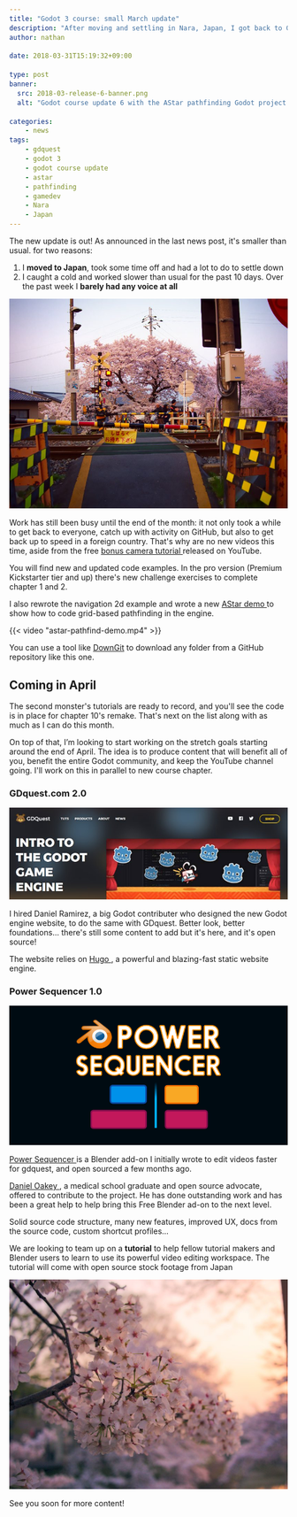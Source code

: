 ```yaml
---
title: "Godot 3 course: small March update"
description: "After moving and settling in Nara, Japan, I got back to GDquest. This month's update is smaller than usual, but it's still out in time, as promised!"
author: nathan

date: 2018-03-31T15:19:32+09:00

type: post
banner:
  src: 2018-03-release-6-banner.png
  alt: "Godot course update 6 with the AStar pathfinding Godot project logo in front of cherry tree flowers"

categories:
    - news
tags:
    - gdquest
    - godot 3
    - godot course update
    - astar
    - pathfinding
    - gamedev
    - Nara
    - Japan
---
```


The new update is out! As announced in the last news post, it's smaller than usual. for two reasons:

1. I **moved to Japan**, took some time off and had a lot to do to settle down
1. I caught a cold and worked slower than usual for the past 10 days. Over the past week I **barely had any voice at all**

![](move-to-japan.jpg)

Work has still been busy until the end of the month: it not only took a while to get back to everyone, catch up with activity on GitHub, but also to get back up to speed in a foreign country. That's why are no new videos this time, aside from the free [ bonus camera tutorial ](https://www.youtube.com/watch?v=lNNO-Gh5j78) released on YouTube.

You will find new and updated code examples.
In the pro version (Premium Kickstarter tier and up) there's new challenge exercises to complete chapter 1 and 2.

I also rewrote the navigation 2d example and wrote a new [ AStar demo ](https://github.com/GDquest/Godot-engine-tutorial-demos/tree/master/2018/03-30-astar-pathfinding) to show how to code grid-based pathfinding in the engine.

{{< video "astar-pathfind-demo.mp4" >}}

You can use a tool like [DownGit](https://minhaskamal.github.io/DownGit/#/home) to download any folder from a GitHub repository like this one.

## Coming in April

The second monster's tutorials are ready to record, and you'll see the code is in place for chapter 10's remake. That's next on the list along with as much as I can do this month.

On top of that, I’m looking to start working on the stretch goals starting around the end of April. The idea is to produce content that will benefit all of you, benefit the entire Godot community, and keep the YouTube channel going. I'll work on this in parallel to new course chapter.

### GDquest.com 2.0

![](gdquest-v2.jpg)

I hired Daniel Ramirez, a big Godot contributer who designed the new Godot engine website, to do the same with GDquest. Better look, better foundations... there's still some content to add but it's here, and it's open source!

The website relies on [ Hugo ](https://gohugo.io/), a powerful and blazing-fast static website engine.

### Power Sequencer 1.0

![Power Sequencer banner](power-sequencer-banner.png)

[ Power Sequencer ](https://github.com/GDquest/Blender-power-sequencer/) is a Blender add-on I initially wrote to edit videos faster for gdquest, and open sourced a few months ago.

[ Daniel Oakey ](https://github.com/doakey3/), a medical school graduate and open source advocate, offered to contribute to the project. He has done outstanding work and has been a great help to help bring this Free Blender ad-on to the next level.

Solid source code structure, many new features, improved UX, docs from the source code, custom shortcut profiles...

We are looking to team up on a **tutorial** to help fellow tutorial makers and Blender users to learn to use its powerful video editing workspace. The tutorial will come with open source stock footage from Japan

![](./cherry-blossom-trees.jpg)

See you soon for more content!
